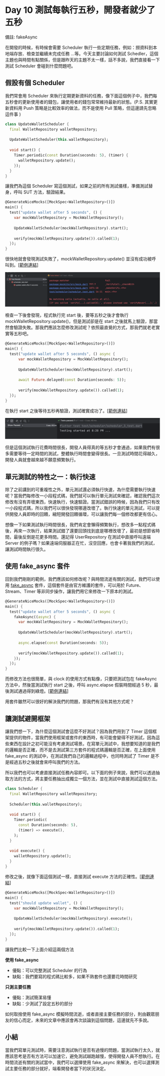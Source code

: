 # Day 10 測試每執行五秒，開發者就少了五秒

備註: fakeAsync

在開發的時候，有時候會需要 Scheduler 執行一些定期任務，例如：撈資料到本地端存放、檢查並繼續未完成任務 …等。今天主要討論如何測試 Schedler，這個主題也與時間有點關係，但是跟昨天的主題不太一樣，話不多說，我們直接看一下測試 Scheduler 會碰到什麼問題吧。 

## 假設有個 Scheduler

我們常會用 Scheduler 來執行定期更新資料的任務，像下面這個例子中，我們每五秒會的更新使用者的錢包，讓使用者的錢包常常維持最新的狀態。(P.S. 其實更新資料用 Push 策略是比較效率的做法，而不是使用 Pull 策略，但這邊請先忽略這件事 )

```dart
class UpdateWalletScheduler {
  final WalletRepository walletRepository;

  UpdateWalletScheduler(this.walletRepository);

  void start() {
    Timer.periodic(const Duration(seconds: 5), (timer) {
      walletRepository.update();
    });
  }
}
```

讓我們為這個 Scheduler 寫這個測試，如果之前的所有測試儀樣，準備測試替身，呼叫 SUT 方法，驗證結果。

```dart
@GenerateNiceMocks([MockSpec<WalletRepository>()])
main() {
  test("update wallet after 5 seconds", () {
    var mockWalletRepository = MockWalletRepository();

    UpdateWalletScheduler(mockWalletRepository).start();

    verify(mockWalletRepository.update()).called(1);
  });
}
```

很快地就會發現測試失敗了，mockWalletRepository.update() 並沒有成功被呼叫到。[[範例連結](https://gist.github.com/easylive1989/4fc59087a431e71107b28d2f1a6b1b32)]

![Untitled](Day%2010%20%E6%B8%AC%E8%A9%A6%E6%AF%8F%E5%9F%B7%E8%A1%8C%E4%BA%94%E7%A7%92%EF%BC%8C%E9%96%8B%E7%99%BC%E8%80%85%E5%B0%B1%E5%B0%91%E4%BA%86%E4%BA%94%E7%A7%92/Untitled.png)

檢查一下後會發現，程式執行完 start 後，要等五秒之後才會執行 mockWalletRepository.update()，但是測試卻是在 start 之後就馬上驗證，那當然會驗證失敗。那我們應該怎麼修改測試呢？依照最直覺的方式，那我們就老老實實等五秒吧。

```dart
@GenerateNiceMocks([MockSpec<WalletRepository>()])
main() {
  test("update wallet after 5 seconds", () async {
      var mockWalletRepository = MockWalletRepository();

      UpdateWalletScheduler(mockWalletRepository).start();

      await Future.delayed(const Duration(seconds: 5));

      verify(mockWalletRepository.update()).called(1);
  });
}
```

在執行 start 之後等待五秒再驗證，測試確實成功了。[[範例連結](https://gist.github.com/easylive1989/e5e7b6a9986b572f6f67dbe4c60ff03b)]

![Untitled](Day%2010%20%E6%B8%AC%E8%A9%A6%E6%AF%8F%E5%9F%B7%E8%A1%8C%E4%BA%94%E7%A7%92%EF%BC%8C%E9%96%8B%E7%99%BC%E8%80%85%E5%B0%B1%E5%B0%91%E4%BA%86%E4%BA%94%E7%A7%92/Untitled%201.png)

但是這個測試執行花費時間很長，開發人員得真的等五秒才會通過，如果我們有很多需要等待一定時間的測試，整體執行時間會變得很長。一旦測試時間花得越久，開發人員就會越來越不願意頻繁執行。

## 單元測試的特性之一：執行快速

除了之前講到的可重複性之外，單元測試還必須執行快速，為什麼需要執行快速呢？當我們每修改一小段程式碼，我們就可以執行單元測試來確認，確認我們這次修改有沒有弄壞東西，快速執行，快速驗證。當測試錯誤的時候，因為我們只有改一小段程式碼，所以我們可以很快發現哪邊改壞了。執行快速的單元測試，可以提供開發人員即時的回饋，縮短開發回饋循環，可以讓我們每一個修改都更有信心。

想像一下如果測試執行時間很長，我們肯定會懶得頻繁執行，想改多一點程式碼後，再來一次執行，結果測試錯了還要回頭找到底是哪裡改壞了，最初是想節省時間，最後反倒是花更多時間。還記得 UserRepository 在測試中直接呼叫遠端 Server 的例子嗎？如果遠端伺服器正在忙，沒空回應，也會卡著我我們的測試，讓測試時間執行很久。

## 使用 fake_async 套件

回到我們剛剛的範例，我們應該如何修改呢？與時間流逝有關的測試，我們可以使用 [fake_async](https://pub.dev/packages/fake_async) 套件，這個套件是由官方維護的套件，可以用於 Future、Stream、Timer 等非同步操作，讓我們用它來修改一下原本的測試。

```dart
@GenerateNiceMocks([MockSpec<WalletRepository>()])
main() {
  test("update wallet after 5 seconds", () async {
    fakeAsync((async) {
      var mockWalletRepository = MockWalletRepository();

      UpdateWalletScheduler(mockWalletRepository).start();

      async.elapse(const Duration(seconds: 5));

      verify(mockWalletRepository.update()).called(1);
    });
  });
}
```

而修改方法也很簡單，與 clock 的使用方式有點像，只要把測試包在 fakeAsync 方法中，然後當測試執行 start 之後，呼叫 async.elapse 假裝時間經過 5 秒，最後測試通過得到綠燈。[[範例連結](https://gist.github.com/easylive1989/ba7f1503e2b6e0223ab229ee19ef4398)]

用套件雖然可以很好的解決我們的問題，那我們有沒有其他方式呢？

## 讓測試避開框架

讓我們想一下，為什麼這個測試會這麼不好測試？因為我們用到了 Timer 這個框架提供的物件，當我們使用框架或套件的東西時，有可能會變得不好測試，因為這些東西在設計之初可能沒有考慮測試場景。在寫單元測試中，我想要知道的是我們的邏輯是否正確，而不是去測試第三方套件的程式碼邏輯是否正確，在上面使用 fake_async 的測試中，在測試我們自己的邏輯過程中，也同時測試了 Timer 是不是經過五秒之後就會來呼叫我們的方法。

所以我們也可以考慮直接測試任務內容即可。以下面的例子來說，我們可以透過抽取方法的方式，將主要任務抽出成獨立一個方法，並在測試中直接測試這個方法。

```dart
class Scheduler {
  final WalletRepository walletRepository;

  Scheduler(this.walletRepository);

  void start() {
    Timer.periodic(
      const Duration(seconds: 5),
      (timer) => execute(),
    );
  }

  void execute() {
    walletRepository.update();
  }
}
```

修改之後，就像下面這個測試一樣，直接測試 execute 方法的正確性。[[範例連結](https://gist.github.com/easylive1989/2549d97ff58ce876c26772adee622d23)]

```dart
@GenerateNiceMocks([MockSpec<WalletRepository>()])
main() {
  test("should update wallet", () {
    var mockWalletRepository = MockWalletRepository();

    UpdateWalletScheduler(mockWalletRepository).execute();

    verify(mockWalletRepository.update()).called(1);
  });
}
```

讓我們比較一下上面介紹這兩個方法

**使用 fake_async**

- 優點：可以完整測試 Scheduler 的行為
- 缺點：我們要寫的程式碼比較多，如果不熟套件也還要花時間研究

**只測主要任務**

- 優點：測試簡潔易懂
- 缺點：少測試了設定五秒的部分

如何取捨使用 fake_async 模擬時間流逝，或者直接主要任務的部分，則由觀眾朋友的信心而定，未來的文章中應該會再次談論到這個問題，這邊就先不多說。

## 小結

當我們寫單元測試時，需要注意測試執行是否有過慢的問題，當測試執行太久，就應該思考是否有方法可以加速它，避免測試越跑越慢，使得開發人員不想執行。在時間流逝有關的測試當中，我們可以選擇使用 fake_async 來解決，也可以選擇測試主要任務的部分就好，端看開發者當下的狀況決定。